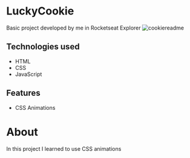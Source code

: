 # LuckyCookie
Basic project developed by me in Rocketseat Explorer
![cookiereadme](https://github.com/leonardomenezes7/luckyCookie/assets/145611761/64edad21-a90d-4068-b26e-e0705e03dbcb)

## Technologies used
- HTML
- CSS
- JavaScript

## Features
- CSS Animations

# About
In this project I learned to use CSS animations
